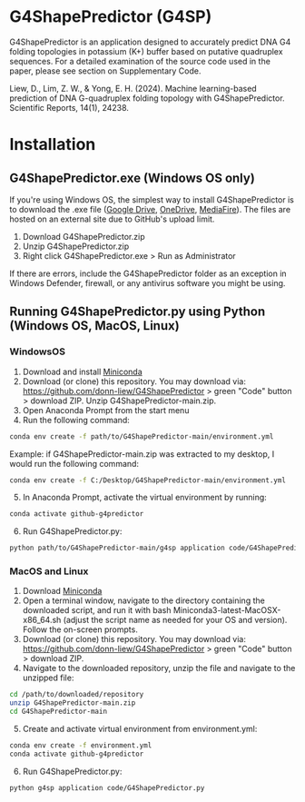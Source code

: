 # G4ShapePredictor (G4SP)
G4ShapePredictor is an application designed to accurately predict DNA G4 folding topologies in potassium (K+) buffer based on putative quadruplex sequences. For a detailed examination of the source code used in the paper, please see section on Supplementary Code.

Liew, D., Lim, Z. W., & Yong, E. H. (2024). Machine learning-based prediction of DNA G-quadruplex folding topology with G4ShapePredictor. Scientific Reports, 14(1), 24238.

# Installation
## G4ShapePredictor.exe (Windows OS only)
If you're using Windows OS, the simplest way to install G4ShapePredictor is to download the .exe file ([Google Drive](https://drive.google.com/file/d/1Cere2jX_zUgypFrG4FWjMmpy0yBjqASH/view?usp=sharing), [OneDrive](https://entuedu-my.sharepoint.com/:u:/g/personal/liew0207_e_ntu_edu_sg/EWva8coMN1ROvsZfTWumbHABUtiK4jk7lWsIOJM-nsM_KQ?e=k1LcmO), [MediaFire](https://www.mediafire.com/file/if9f4d713b4tiew/G4ShapePredictor.zip/file)). The files are hosted on an external site due to GitHub's upload limit.

1. Download G4ShapePredictor.zip
2. Unzip G4ShapePredictor.zip
3. Right click G4ShapePredictor.exe > Run as Administrator

If there are errors, include the G4ShapePredictor folder as an exception in Windows Defender, firewall, or any antivirus software you might be using.

## Running G4ShapePredictor.py using Python (Windows OS, MacOS, Linux)

### WindowsOS
1. Download and install [Miniconda](https://docs.anaconda.com/miniconda/)
2. Download (or clone) this repository. You may download via: https://github.com/donn-liew/G4ShapePredictor > green "Code" button > download ZIP. Unzip G4ShapePredictor-main.zip.
3. Open Anaconda Prompt from the start menu
4. Run the following command:
```bash
conda env create -f path/to/G4ShapePredictor-main/environment.yml
```
Example: if G4ShapePredictor-main.zip was extracted to my desktop, I would run the following command:
```bash
conda env create -f C:/Desktop/G4ShapePredictor-main/environment.yml
```
5. In Anaconda Prompt, activate the virtual environment by running:
```bash
conda activate github-g4predictor
```
6. Run G4ShapePredictor.py:
```bash
python path/to/G4ShapePredictor-main/g4sp application code/G4ShapePredictor.py
```

### MacOS and Linux
1. Download [Miniconda](https://docs.anaconda.com/miniconda/)
2. Open a terminal window, navigate to the directory containing the downloaded script, and run it with bash Miniconda3-latest-MacOSX-x86_64.sh (adjust the script name as needed for your OS and version). Follow the on-screen prompts.
3. Download (or clone) this repository. You may download via: https://github.com/donn-liew/G4ShapePredictor > green "Code" button > download ZIP.
4. Navigate to the downloaded repository, unzip the file and navigate to the unzipped file:
```bash
cd /path/to/downloaded/repository
unzip G4ShapePredictor-main.zip
cd G4ShapePredictor-main
```
5. Create and activate virtual environment from environment.yml:
```bash
conda env create -f environment.yml
conda activate github-g4predictor
```
6. Run G4ShapePredictor.py:
```bash
python g4sp application code/G4ShapePredictor.py
```
<!-- 
# Supplementary Code
1. Code is written in Python programming language and is found in g4sp supplementary > G4ShapePredictor_Paper_Supplementary.py
2. Packed neatly as a class function G4Data
-->
